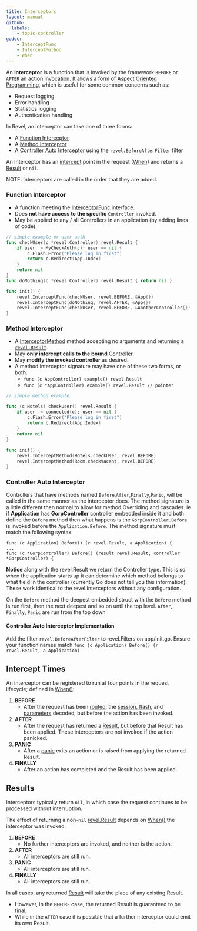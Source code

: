 ```yaml
---
title: Interceptors
layout: manual
github:
  labels:
    - topic-controller
godoc: 
    - InterceptFunc
    - InterceptMethod
    - When
---
```


An **Interceptor** is a function that is invoked by the framework `BEFORE` or `AFTER` an action invocation.  It allows a form of
[Aspect Oriented Programming](http://en.wikipedia.org/wiki/Aspect-oriented_programming),
which is useful for some common concerns such as:

* Request logging
* Error handling
* Statistics logging
* Authentication handling

In Revel, an interceptor can take one of three forms:
    
* A [Function Interceptor](#function_interceptor) 
* A [Method Interceptor](#method_interceptor)
* A [Controller Auto Interceptor](#controller_auto_interceptor)
     using the `revel.BeforeAfterFilter` filter 

An Interceptor has an [intercept](#intercept_times) point in the request ([When](https://godoc.org/github.com/revel/revel#When)) 
and returns a [Result](#results) or `nil`.

<div class="alert alert-warning">NOTE: Interceptors are called in the order that they are added.</div>

<a name="function_interceptor"></a>

### Function Interceptor

* A function meeting the [InterceptorFunc](https://godoc.org/github.com/revel/revel#InterceptorFunc) interface.
* Does **not have access to the specific** `Controller` invoked.
* May be applied to any / all Controllers in an application (by adding lines of code).


```go
// simple example or user auth
func checkUser(c *revel.Controller) revel.Result {
    if user := MyCheckAuth(c); user == nil {
        c.Flash.Error("Please log in first")
        return c.Redirect(App.Index)
    }
    return nil
}
func doNothing(c *revel.Controller) revel.Result { return nil }

func init() {
    revel.InterceptFunc(checkUser, revel.BEFORE, &App{})
    revel.InterceptFunc(doNothing, revel.AFTER, &App{})
    revel.InterceptFunc(checkUser, revel.BEFORE, &AnotherController{})
}
```



<a name="method_interceptor"></a>

### Method Interceptor

* A [InterceptorMethod](https://godoc.org/github.com/revel/revel#InterceptorMethod) method accepting no arguments and returning a [`revel.Result`](results.html).
* May **only intercept calls to the bound** [Controller](controllers.html).
* May **modify the invoked controller** as desired.
* A method interceptor signature may have one of these two forms, or both:
  * `func (c AppController) example() revel.Result`
  * `func (c *AppController) example() revel.Result // pointer`


```go
// simple method example

func (c Hotels) checkUser() revel.Result {
    if user := connected(c); user == nil {
        c.Flash.Error("Please log in first")
        return c.Redirect(App.Index)
    }
    return nil
}
    
func init() {
    revel.InterceptMethod(Hotels.checkUser, revel.BEFORE)
    revel.InterceptMethod(Room.checkVacant, revel.BEFORE)
}
```

### Controller Auto Interceptor
Controllers that have methods named `Before`,`After`,`Finally`,`Panic`, will be called in the 
same manner as the interceptor does. The method signature is a little different then normal 
to allow for method Overriding and cascades. ie if **Application** has 
**GorpController** controller embedded inside it and both define the 
`Before` method then what happens is the `GorpController.Before` 
is invoked before the `Application.Before`. The method signature must match the 
following syntax  

```
func (c Application) Before() (r revel.Result, a Application) {
...
func (c *GorpController) Before() (result revel.Result, controller *GorpController) {
```
**Notice** along with the revel.Result we return the Controller type. 
This is so when the application starts up it can determine which method belongs to what 
field in the controller (currently Go does not tell you this information). 
These work identical to the revel.Interceptors without any configuration.

On the `Before` method the deepest embedded struct with the `Before` method is run first, 
then the next deepest and so on until the top level. `After`, `Finally`, `Panic` 
are run from the top down

#### Controller Auto Interceptor Implementation
Add the filter `revel.BeforeAfterFilter` to revel.Filters on app/init.go. 
Ensure your function names match `func (c Application) Before() (r revel.Result, a Application)` 

<a name="intercept_times"></a>

## Intercept Times

An interceptor can be registered to run at four points in the request lifecycle; defined in [When()](https://godoc.org/github.com/revel/revel#When):

1. **BEFORE**
    * After the request has been [routed](routing.html), the [session, flash](sessionflash.html), and [parameters](parameters.html) decoded, but before the action has been invoked.
2. **AFTER**
    * After the request has returned a [Result](results.html), but before that Result has been applied.  These interceptors are not invoked if the action panicked.
3. **PANIC**
    * After a [panic](http://golang.org/pkg/builtin/#panic) exits an action or is raised from applying the returned Result.
4. **FINALLY**
    * After an action has completed and the Result has been applied.


<a name="results"></a>

## Results

Interceptors typically return `nil`, in which case the request continues to
be processed without interruption.

The effect of returning a non-`nil` [revel.Result](results.html) depends on [When()](https://godoc.org/github.com/revel/revel#When) the interceptor
was invoked.

1. **BEFORE** 
    -  No further interceptors are invoked, and neither is the action.
2. **AFTER** 
    - All interceptors are still run.
3. **PANIC** 
    - All interceptors are still run.
4. **FINALLY** 
    - All interceptors are still run.

In all cases, any returned [Result](results.html) will take the place of any existing Result.

* However, in the `BEFORE` case, the returned Result is guaranteed to be final,
* While in the `AFTER` case it is possible that a further interceptor could emit its own Result.



